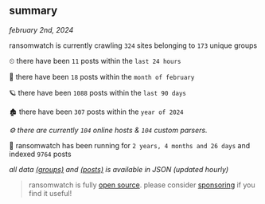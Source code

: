 
## summary
_february 2nd, 2024_

ransomwatch is currently crawling `324` sites belonging to `173` unique groups

⏲ there have been `11` posts within the `last 24 hours`

🦈 there have been `18` posts within the `month of february`

🪐 there have been `1088` posts within the `last 90 days`

🏚 there have been `307` posts within the `year of 2024`

_⚙️ there are currently `104` online hosts & `104` custom parsers._

🦕 ransomwatch has been running for `2 years, 4 months and 26 days` and indexed `9764` posts

_all data  [(groups)](http://ransomwhat.telemetry.ltd/groups) and [(posts)](http://ransomwhat.telemetry.ltd/posts) is available in JSON (updated hourly)_

> ransomwatch is fully [open source](https://github.com/joshhighet/ransomwatch#ransomwatch--). please consider [sponsoring](https://github.com/sponsors/joshhighet) if you find it useful!
